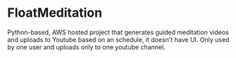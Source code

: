 # FloatMeditation
Python-based, AWS hosted project that generates guided meditation videos and uploads to Youtube based on an schedule, it doesn't have UI. Only used by one user and uploads only to one youtube channel.
